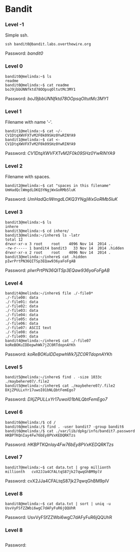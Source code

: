 # Bandit

### Level -1

Simple ssh.

```
ssh bandit0@bandit.labs.overthewire.org
```
Password: *bandit0*

### Level 0

```
bandit0@melinda:~$ ls  
readme
bandit0@melinda:~$ cat readme 
boJ9jbbUNNfktd78OOpsqOltutMc3MY1
```
Password: *boJ9jbbUNNfktd78OOpsqOltutMc3MY1*

### Level 1

Filename with name '-'.

```
bandit1@melinda:~$ cat ~/-    
CV1DtqXWVFXTvM2F0k09SHz0YwRINYA9
bandit1@melinda:~$ cat <-
CV1DtqXWVFXTvM2F0k09SHz0YwRINYA9
```
Password: *CV1DtqXWVFXTvM2F0k09SHz0YwRINYA9*

### Level 2

Filename with spaces.

```
bandit2@melinda:~$ cat "spaces in this filename"  
UmHadQclWmgdLOKQ3YNgjWxGoRMb5luK
```
Password: *UmHadQclWmgdLOKQ3YNgjWxGoRMb5luK*

### Level 3

```
bandit3@melinda:~$ ls
inhere
bandit3@melinda:~$ cd inhere/
bandit3@melinda:~/inhere$ ls -latr
total 12
drwxr-xr-x 3 root    root    4096 Nov 14  2014 ..
-rw-r----- 1 bandit4 bandit3   33 Nov 14  2014 .hidden
drwxr-xr-x 2 root    root    4096 Nov 14  2014 .
bandit3@melinda:~/inhere$ cat .hidden 
pIwrPrtPN36QITSp3EQaw936yaFoFgAB
```
Password: *pIwrPrtPN36QITSp3EQaw936yaFoFgAB*

### Level 4

```
bandit4@melinda:~/inhere$ file ./-file0*
./-file00: data
./-file01: data
./-file02: data
./-file03: data
./-file04: data
./-file05: data
./-file06: data
./-file07: ASCII text
./-file08: data
./-file09: data
bandit4@melinda:~/inhere$ cat ./-file07
koReBOKuIDDepwhWk7jZC0RTdopnAYKh
```
Password: *koReBOKuIDDepwhWk7jZC0RTdopnAYKh*

### Level 5

```
bandit5@melinda:~/inhere$ find . -size 1033c
./maybehere07/.file2
bandit5@melinda:~/inhere$ cat ./maybehere07/.file2
DXjZPULLxYr17uwoI01bNLQbtFemEgo7
```
Password: *DXjZPULLxYr17uwoI01bNLQbtFemEgo7*

### Level 6

```
bandit6@melinda:/$ cd /
bandit6@melinda:/$ find . -user bandit7 -group bandit6
bandit6@melinda:/$ cat ./var/lib/dpkg/info/bandit7.password
HKBPTKQnIay4Fw76bEy8PVxKEDQRKTzs
```
Password: *HKBPTKQnIay4Fw76bEy8PVxKEDQRKTzs*

### Level 7

```
bandit7@melinda:~$ cat data.txt | grep millionth
millionth	cvX2JJa4CFALtqS87jk27qwqGhBM9plV
```
Password: cvX2JJa4CFALtqS87jk27qwqGhBM9plV

### Level 8

```
bandit8@melinda:~$ cat data.txt | sort | uniq -u
UsvVyFSfZZWbi6wgC7dAFyFuR6jQQUhR
```
Password: UsvVyFSfZZWbi6wgC7dAFyFuR6jQQUhR

### Level 8

```
```
Password:
